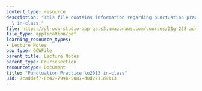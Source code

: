 ```yaml
---
content_type: resource
description: "This file contains information regarding punctuation practice \u2013\
  \ in-class."
file: https://ol-ocw-studio-app-qa.s3.amazonaws.com/courses/21g-228-advanced-workshop-in-writing-for-social-sciences-and-architecture-els-spring-2007/7cadd4f78c42799b5087d8d2711d9113_MIT21G.228S07_punc_practic.pdf
file_type: application/pdf
learning_resource_types:
- Lecture Notes
ocw_type: OCWFile
parent_title: Lecture Notes
parent_type: CourseSection
resourcetype: Document
title: "Punctuation Practice \u2013 in-class"
uid: 7cadd4f7-8c42-799b-5087-d8d2711d9113
---
```

